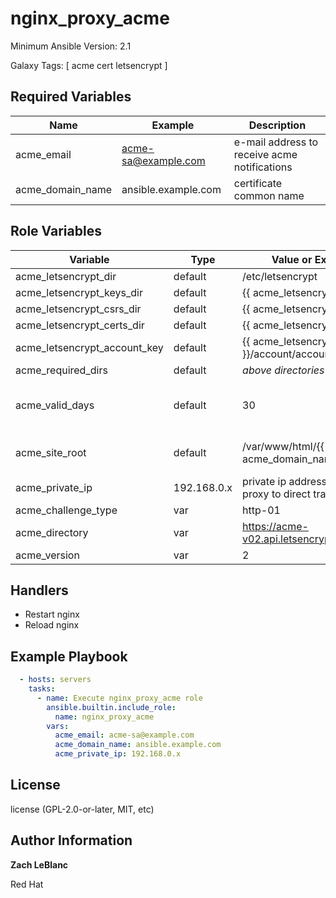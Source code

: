nginx_proxy_acme
=========

Minimum Ansible Version: 2.1

Galaxy Tags: \[ acme cert letsencrypt \]

Required Variables
------------------

| Name | Example | Description |
| -------- | ------- | ------------------- |
| acme_email | acme-sa@example.com | e-mail address to receive acme notifications |
| acme_domain_name | ansible.example.com | certificate common name |


Role Variables
--------------

| Variable | Type | Value or Expression | Description |
| -------- | ------- | ------------------- | --------- |
| acme_letsencrypt_dir | default | /etc/letsencrypt |  |
| acme_letsencrypt_keys_dir | default | {{ acme_letsencrypt_dir }}/keys |  |
| acme_letsencrypt_csrs_dir | default | {{ acme_letsencrypt_dir }}/csrs |  |
| acme_letsencrypt_certs_dir | default | {{ acme_letsencrypt_dir }}/certs |  |
| acme_letsencrypt_account_key | default | {{ acme_letsencrypt_dir }}/account/account.key |  |
| acme_required_dirs | default | _above directories_ |  |
| acme_valid_days | default | 30 | if expiring in <= acme_valid_days, generate new cert |
| acme_site_root | default | /var/www/html/{{ acme_domain_name }} | directory for site root if proxy not used |
| acme_private_ip | 192.168.0.x | private ip address for reverse proxy to direct traffic |
| acme_challenge_type | var | http-01 |  |
| acme_directory | var | https://acme-v02.api.letsencrypt.org/directory |  |
| acme_version | var | 2 |  |

Handlers
--------------

  - Restart nginx
  - Reload nginx

Example Playbook
----------------

```yaml
  - hosts: servers
    tasks:
      - name: Execute nginx_proxy_acme role
        ansible.builtin.include_role:
          name: nginx_proxy_acme
        vars:
          acme_email: acme-sa@example.com
          acme_domain_name: ansible.example.com
          acme_private_ip: 192.168.0.x
```

License
-------

license (GPL-2.0-or-later, MIT, etc)

Author Information
-------
**Zach LeBlanc**

Red Hat
